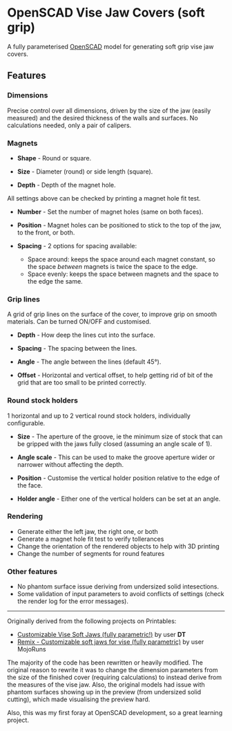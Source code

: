 # OpenSCAD Vise Jaw Covers (soft grip)

A fully parameterised [OpenSCAD](https://openscad.org/) model for generating soft grip vise jaw covers.

## Features

### Dimensions
Precise control over all dimensions, driven by the size of the jaw (easily measured) and the desired thickness of the walls and surfaces. No calculations needed, only a pair of calipers.

### Magnets

- **Shape** - Round or square.

- **Size** - Diameter (round) or side length (square).

- **Depth** - Depth of the magnet hole.

All settings above can be checked by printing a magnet hole fit test.

- **Number** - Set the number of magnet holes (same on both faces).

- **Position** - Magnet holes can be positioned to stick to the top of the jaw, to the front, or both.

- **Spacing** - 2 options for spacing available:
  - Space around: keeps the space around each magnet constant, so the space _between_ magnets is twice the space to the edge.
  - Space evenly: keeps the space between magnets and the space to the edge the same.
  
### Grip lines
A grid of grip lines on the surface of the cover, to improve grip on smooth materials. Can be turned ON/OFF and customised.

- **Depth** - How deep the lines cut into the surface.

- **Spacing** - The spacing between the lines.

- **Angle** - The angle between the lines (default 45°).

- **Offset** - Horizontal and vertical offset, to help getting rid of bit of the grid that are too small to be printed correctly.

### Round stock holders
1 horizontal and up to 2 vertical round stock holders, individually configurable.
 - **Size** - The aperture of the groove, ie the minimum size of stock that can be gripped with the jaws fully closed (assuming an angle scale of 1).

 - **Angle scale** - This can be used to make the groove aperture wider or narrower without affecting the depth.

 - **Position** - Customise the vertical holder position relative to the edge of the face.

 - **Holder angle** - Either one of the vertical holders can be set at an angle.

### Rendering

- Generate either the left jaw, the right one, or both
- Generate a magnet hole fit test to verify tollerances
- Change the orientation of the rendered objects to help with 3D printing
- Change the number of segments for round features

### Other features

- No phantom surface issue deriving from undersized solid intesections.
- Some validation of input parameters to avoid conflicts of settings (check the render log for the error messages).

---

Originally derived from the following projects on Printables:
- [Customizable Vise Soft Jaws (fully parametric!)](https://www.printables.com/model/12846-customizable-vise-soft-jaws-fully-parametric) by user **DT**
- [Remix - Customizable soft jaws for vise (fully parametric)](https://www.printables.com/model/85269-remix-customizable-soft-jaws-for-vise-fully-parame) by user MojoRuns

The majority of the code has been rewritten or heavily modified. The original reason to rewrite it was to change the dimension parameters from the size of the finished cover (requiring calculations) to instead derive from the measures of the vise jaw. Also, the original models had issue with phantom surfaces showing up in the preview (from undersized solid cutting), which made visualising the preview hard.

Also, this was my first foray at OpenSCAD development, so a great learning project.
